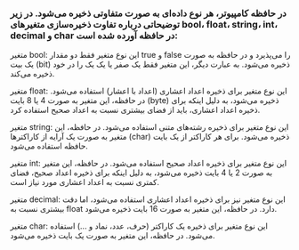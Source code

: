 ### در حافظه کامپیوتر، هر نوع داده‌ای به صورت متفاوتی ذخیره می‌شود. در زیر توضیحاتی درباره تفاوت ذخیره‌سازی متغیرهای bool، float، string، int، decimal و char در حافظه آورده شده است:

متغیر bool: این نوع متغیر فقط دو مقدار true و false را می‌پذیرد و در حافظه به صورت یک بیت (bit) ذخیره می‌شود. به عبارت دیگر، این متغیر فقط یک صفر یا یک یک را در خود ذخیره می‌کند.

متغیر float: این نوع متغیر برای ذخیره اعداد اعشاری (اعداد با اعشار) استفاده می‌شود. در حافظه، این متغیر به صورت 4 یا 8 بایت (byte) ذخیره می‌شود، به دلیل اینکه برای ذخیره اعداد اعشاری، باید از فضای بیشتری نسبت به اعداد صحیح استفاده کرد.

متغیر string: این نوع متغیر برای ذخیره رشته‌های متنی استفاده می‌شود. در حافظه، این متغیر به صورت یک آرایه از کاراکترها (char) ذخیره می‌شود. برای هر کاراکتر از یک بایت حافظه استفاده می‌شود.

متغیر int: این نوع متغیر برای ذخیره اعداد صحیح استفاده می‌شود. در حافظه، این متغیر به صورت 2 یا 4 بایت ذخیره می‌شود، به دلیل اینکه برای ذخیره اعداد صحیح، فضای کمتری نسبت به اعداد اعشاری مورد نیاز است.

متغیر decimal: این نوع متغیر نیز برای ذخیره اعداد اعشاری استفاده می‌شود، اما دقت بیشتری نسبت به float دارد. در حافظه، این متغیر به صورت 16 بایت ذخیره می‌شود.

متغیر char: این نوع متغیر برای ذخیره یک کاراکتر (حرف، عدد، نماد و ...) استفاده می‌شود. در حافظه، این متغیر به صورت یک بایت ذخیره می‌شود.
